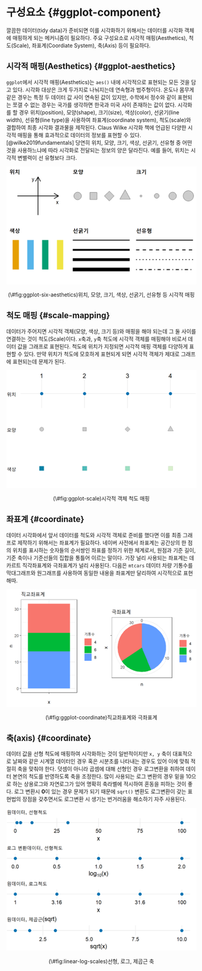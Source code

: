 



# 구성요소 {#ggplot-component}

깔끔한 데이터(tidy data)가 준비되면 이를 시각화하기 위해서는 데이터를 시각화 객체에 매핑하게 되는 메커니즘이 필요하다.
주요 구성요소로 시각적 매핑(Aesthetics), 척도(Scale), 좌표계(Coordiate System), 축(Axis) 등이 필요하다.

## 시각적 매핑(Aesthetics) {#ggplot-aesthetics}

`ggplot`에서 시각적 매핑(Aesthetics)는 `aes()` 내에 시각적으로 표현되는 모든 것을 담고 있다. 
시각화 대상은 크게 두가지로 나눠지는데 연속형과 범주형이다. 온도나 몸무게 같은 경우는 특정 두 데이터 값 사이 연속된 값이 있지만, 
수학에서 정수와 같이 표현되는 쪼갤 수 없는 경우는 국가를 생각하면 한국과 미국 사이 존재하는 값이 없다.
시각화를 할 경우 위치(position), 모양(shape), 크기(size), 색상(color), 선굵기(line width), 선유형(line type)을 사용하여 좌표계(coordinate system), 척도(scale)와 결합하여 최종 시각화 결과물을 제작된다. Claus Wilke 시각화 책에 언급된 다양한 시각적 매핑을 통해 효과적으로 데이터의 정보를 표현할 수 있다.[@wilke2019fundamentals] 당연히 위치, 모양, 크기, 색상, 선굵기, 선유형 중 어떤 것을 사용하느냐에 따라 시각화로 전달되는 정보의 양은 달라진다. 예를 들어, 위치는 시각적 변별력이 선 유형보다 크다. 

<div class="figure" style="text-align: center">
<img src="basics-component_files/figure-html/ggplot-six-aesthetics-1.png" alt="위치, 모양, 크기, 색상, 선굵기, 선유형 등 시각적 매핑" width="576" />
<p class="caption">(\#fig:ggplot-six-aesthetics)위치, 모양, 크기, 색상, 선굵기, 선유형 등 시각적 매핑</p>
</div>

## 척도 매핑 {#scale-mapping}

데이터가 주어지면 시각적 객체(모양, 색상, 크기 등)와 매핑을 해야 되는데 그 둘 사이를 연결하는 것이 척도(Scale)이다.
`x`축과, `y`축 척도에 시각적 객체를 매핑해야 비로서 데이터 값을 그래프로 표현된다.
척도에 위치가 지정되면 시각적 매핑 객체를 다양하게 표현할 수 있다. 만약 위치가 척도에 모호하게 표현되게 되면 
시각적 객체가 제대로 그래프에 표현되는데 문제가 된다.


<div class="figure" style="text-align: center">
<img src="basics-component_files/figure-html/ggplot-scale-1.png" alt="시각적 객체 척도 매핑" width="576" />
<p class="caption">(\#fig:ggplot-scale)시각적 객체 척도 매핑</p>
</div>

## 좌표계 {#coordinate}

데이터 시각화에서 앞서 데이터를 척도와 시각적 객체로 준비를 했다면 이를 최종 그래프로 제작하기 위해서는 좌표계가 필요하다.
네이버 사전에서 좌표계는 공간상의 한 점의 위치를 표시하는 숫자들의 순서쌍인 좌표를 정하기 위한 체계로서, 원점과 기준 길이, 기준 축이나 기준선들의 집합을 통틀어 이르는 말이다. 가장 널리 사용되는 좌표계는 데카르트 직각좌표계와 극좌표계가 널리 사용된다.
다음은 `mtcars` 데이터 차량 기통수를 막대그래프와 원그래프를 사용하여 동일한 내용을 좌표계만 달리하여 시각적으로 표현해따.


<div class="figure" style="text-align: center">
<img src="basics-component_files/figure-html/ggplot-coordinate-1.png" alt="직교좌표계와 극좌표계" width="576" />
<p class="caption">(\#fig:ggplot-coordinate)직교좌표계와 극좌표계</p>
</div>


## 축(axis) {#coordinate}

데이터 값을 선형 척도에 매핑하여 시각화하는 것이 일반적이지만 `x, y` 축이
대표적으로 날짜와 같은 시계열 데이터인 경우 혹은 시분초를 나타내는 경우도 있어 이에 맞춰 
적절히 축을 맞춰야 한다. 덧셈이 아니라 곱셈에 대해 선형인 경우 로그변환을 취하여 
데이터 본연의 척도를 반영하도록 축을 조정한다. 많이 사용되는 로그 변환의 경우
밑을 10으로 하는 상용로그와 자연로그가 있어 명확히 축라벨에 적시하여 혼동을 피하는 것이 좋다.
로그 변환시 **0**이 있는 경우 문제가 되기 때문에 `sqrt()` 변환도 로그변환이 갖는 표현법의 장점을
갖추면서도 로그변환 시 생기는 번거러움을 해소하기 자주 사용된다.

<div class="figure" style="text-align: center">
<img src="basics-component_files/figure-html/linear-log-scales-1.png" alt="선형, 로그, 제곱근 축" width="576" />
<p class="caption">(\#fig:linear-log-scales)선형, 로그, 제곱근 축</p>
</div>
